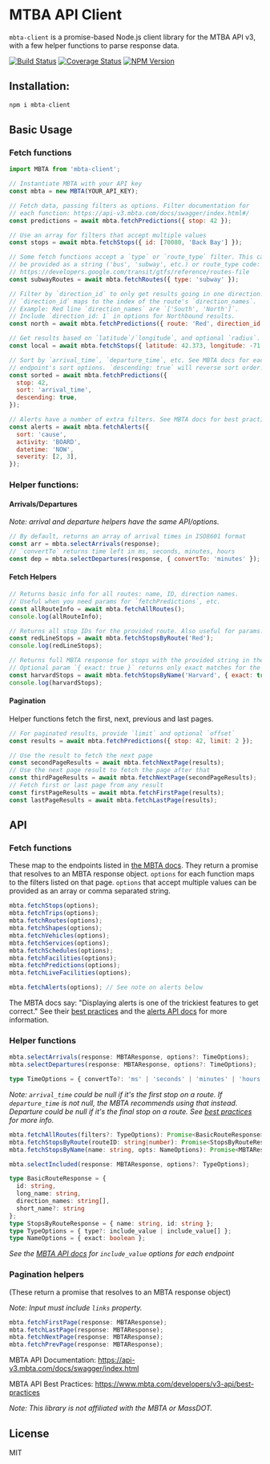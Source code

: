 # MTBA API Client

`mbta-client` is a promise-based Node.js client library for the MTBA API v3, with a few helper functions to parse response data.

[![Build Status](https://travis-ci.com/helloitsjoe/mbta-client.svg?branch=master)](https://travis-ci.com/helloitsjoe/mbta-client)
[![Coverage Status](https://coveralls.io/repos/github/helloitsjoe/mbta-client/badge.svg?branch=master)](https://coveralls.io/github/helloitsjoe/mbta-client?branch=master)
[![NPM Version](https://img.shields.io/npm/v/mbta-client.svg?color=lightgray)](https://www.npmjs.com/package/mbta-client)

## Installation:

```js
npm i mbta-client
```

## Basic Usage

### Fetch functions

```js
import MBTA from 'mbta-client';

// Instantiate MBTA with your API key
const mbta = new MBTA(YOUR_API_KEY);

// Fetch data, passing filters as options. Filter documentation for
// each function: https://api-v3.mbta.com/docs/swagger/index.html#/
const predictions = await mbta.fetchPredictions({ stop: 42 });

// Use an array for filters that accept multiple values
const stops = await mbta.fetchStops({ id: [70080, 'Back Bay'] });

// Some fetch functions accept a `type` or `route_type` filter. This can
// be provided as a string ('bus', 'subway', etc.) or route_type code:
// https://developers.google.com/transit/gtfs/reference/routes-file
const subwayRoutes = await mbta.fetchRoutes({ type: 'subway' });

// Filter by `direction_id` to only get results going in one direction.
// `direction_id` maps to the index of the route's `direction_names`.
// Example: Red line `direction_names` are `['South', 'North']`.
// Include `direction_id: 1` in options for Northbound results.
const north = await mbta.fetchPredictions({ route: 'Red', direction_id: 1 });

// Get results based on `latitude`/`longitude`, and optional `radius`.
const local = await mbta.fetchStops({ latitude: 42.373, longitude: -71.119 });

// Sort by `arrival_time`, `departure_time`, etc. See MBTA docs for each
// endpoint's sort options. `descending: true` will reverse sort order.
const sorted = await mbta.fetchPredictions({
  stop: 42,
  sort: 'arrival_time',
  descending: true,
});

// Alerts have a number of extra filters. See MBTA docs for best practices.
const alerts = await mbta.fetchAlerts({
  sort: 'cause',
  activity: 'BOARD',
  datetime: 'NOW',
  severity: [2, 3],
});
```

### Helper functions:

#### Arrivals/Departures

_Note: arrival and departure helpers have the same API/options._

```js
// By default, returns an array of arrival times in ISO8601 format
const arr = mbta.selectArrivals(response);
// `convertTo` returns time left in ms, seconds, minutes, hours
const dep = mbta.selectDepartures(response, { convertTo: 'minutes' });
```

#### Fetch Helpers

```js
// Returns basic info for all routes: name, ID, direction names.
// Useful when you need params for `fetchPredictions`, etc.
const allRouteInfo = await mbta.fetchAllRoutes();
console.log(allRouteInfo);

// Returns all stop IDs for the provided route. Also useful for params.
const redLineStops = await mbta.fetchStopsByRoute('Red');
console.log(redLineStops);

// Returns full MBTA response for stops with the provided string in the name.
// Optional param `{ exact: true }` returns only exact matches for the name.
const harvardStops = await mbta.fetchStopsByName('Harvard', { exact: true });
console.log(harvardStops);
```

#### Pagination

Helper functions fetch the first, next, previous and last pages.

```js
// For paginated results, provide `limit` and optional `offset`
const results = await mbta.fetchPredictions({ stop: 42, limit: 2 });

// Use the result to fetch the next page
const secondPageResults = await mbta.fetchNextPage(results);
// Use the next page result to fetch the page after that
const thirdPageResults = await mbta.fetchNextPage(secondPageResults);
// Fetch first or last page from any result
const firstPageResults = await mbta.fetchFirstPage(results);
const lastPageResults = await mbta.fetchLastPage(results);
```

## API

### Fetch functions

These map to the endpoints listed in [the MBTA docs](https://api-v3.mbta.com/docs/swagger/index.html). They return a promise that resolves to an MBTA response object. `options` for each function maps to the filters listed on that page. `options` that accept multiple values can be provided as an array or comma separated string.

```js
mbta.fetchStops(options);
mbta.fetchTrips(options);
mbta.fetchRoutes(options);
mbta.fetchShapes(options);
mbta.fetchVehicles(options);
mbta.fetchServices(options);
mbta.fetchSchedules(options);
mbta.fetchFacilities(options);
mbta.fetchPredictions(options);
mbta.fetchLiveFacilities(options);

mbta.fetchAlerts(options); // See note on alerts below
```

The MBTA docs say: "Displaying alerts is one of the trickiest features to get correct." See their [best practices](https://www.mbta.com/developers/v3-api/best-practices) and the [alerts API docs](https://api-v3.mbta.com/docs/swagger/index.html#/Alert/ApiWeb_AlertController_index) for more information.

### Helper functions

```ts
mbta.selectArrivals(response: MBTAResponse, options?: TimeOptions);
mbta.selectDepartures(response: MBTAResponse, options?: TimeOptions);

type TimeOptions = { convertTo?: 'ms' | 'seconds' | 'minutes' | 'hours' };
```

_Note: `arrival_time` could be null if it's the first stop on a route. If `departure_time` is not null, the MBTA recommends using that instead. Departure could be null if it's the final stop on a route. See [best practices](https://www.mbta.com/developers/v3-api/best-practices) for more info._

```ts
mbta.fetchAllRoutes(filters?: TypeOptions): Promise<BasicRouteResponse>;
mbta.fetchStopsByRoute(routeID: string|number): Promise<StopsByRouteResponse>;
mbta.fetchStopsByName(name: string, opts: NameOptions): Promise<MBTAResponse>;

mbta.selectIncluded(response: MBTAResponse, options?: TypeOptions);

type BasicRouteResponse = {
  id: string,
  long_name: string,
  direction_names: string[],
  short_name?: string
};
type StopsByRouteResponse = { name: string, id: string };
type TypeOptions = { type?: include_value | include_value[] };
type NameOptions = { exact: boolean };
```

_See the [MBTA API docs](https://api-v3.mbta.com/docs/swagger/index.html) for `include_value` options for each endpoint_

### Pagination helpers

(These return a promise that resolves to an MBTA response object)

_Note: Input must include `links` property._

```ts
mbta.fetchFirstPage(response: MBTAResponse);
mbta.fetchLastPage(response: MBTAResponse);
mbta.fetchNextPage(response: MBTAResponse);
mbta.fetchPrevPage(response: MBTAResponse);
```

MBTA API Documentation: https://api-v3.mbta.com/docs/swagger/index.html

MBTA API Best Practices: https://www.mbta.com/developers/v3-api/best-practices

_Note: This library is not affiliated with the MBTA or MassDOT._

## License

MIT
